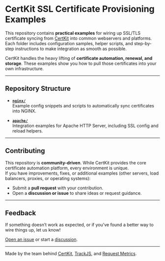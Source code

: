 # CertKit SSL Certificate Provisioning Examples

This repository contains **practical examples** for wiring up SSL/TLS certificate syncing from [CertKit](https://certkit.io) into common webservers and platforms.  
Each folder includes configuration samples, helper scripts, and step-by-step instructions to make integration as smooth as possible.

CertKit handles the heavy lifting of **certificate automation, renewal, and storage**. These examples show you how to pull those certificates into your own infrastructure.

---

## Repository Structure

- **[`nginx/`](./nginx/)**  
  Example config snippets and scripts to automatically sync certificates into NGINX.

- **[`apache/`](./apache/)**  
  Integration examples for Apache HTTP Server, including SSL config and reload helpers.
<!-- 
- **[`caddy/`](./caddy/)**  
  How to connect CertKit certificates to Caddy, including JSON and Caddyfile examples.

- **[`iis/`](./iis/)**  
  PowerShell and batch scripts to import CertKit certificates into IIS on Windows. -->

---

## Contributing

This repository is **community-driven**. While CertKit provides the core certificate automation platform, every environment is unique.  
If you have improvements, fixes, or additional examples (other servers, load balancers, proxies, or operating systems):

- Submit a **pull request** with your contribution.
- Open a **discussion or issue** to share ideas or request guidance.

---

## Feedback

If something doesn’t work as expected, or if you’ve found a better way to wire things up, let us know!  

[Open an issue](../../issues) or start a [discussion](../../discussions).

---

Made by the team behind [CertKit](https://certkit.io), [TrackJS](https://trackjs.com), and [Request Metrics](https://requestmetrics.com).
